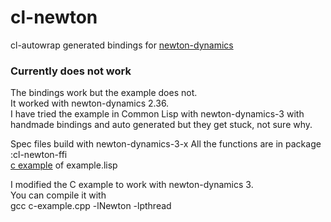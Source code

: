 # cl-newton
cl-autowrap generated bindings for [newton-dynamics](https://github.com/MADEAPPS/newton-dynamics)


### Currently does not work   
The bindings work but the example does not.   
It worked with newton-dynamics 2.36.   
I have tried the example in Common Lisp with newton-dynamics-3 with handmade bindings and auto generated but they get stuck, not sure why.   





Spec files build with newton-dynamics-3-x
All the functions are in package :cl-newton-ffi    
[c example](http://newtondynamics.com/wiki/index.php5?title=Super_simple_quick-start_with_48_lines_of_C_example) of example.lisp





I modified the C example to work with newton-dynamics 3.   
You can compile it with   
gcc c-example.cpp -lNewton -lpthread
